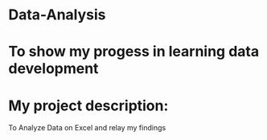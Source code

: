 # Data-Analysis
# To show my progess in learning data development
# My project description:
To Analyze Data on Excel and relay my findings
